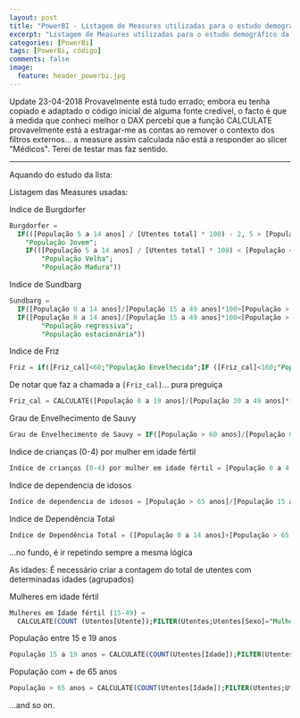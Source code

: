 ```yaml
---
layout: post
title: "PowerBI - Listagem de Measures utilizadas para o estudo demográfico da lista de utentes"
excerpt: "Listagem de Measures utilizadas para o estudo demográfico da lista de utentes."
categories: [PowerBi]
tags: [PowerBi, código]
comments: false
image:
  feature: header_powerbi.jpg
---
```

Update 23-04-2018
Provavelmente está tudo errado; embora eu tenha copiado e adaptado o código inicial de alguma fonte credível, o facto é que à medida que conheci melhor o DAX percebi que a função CALCULATE provavelmente está a estragar-me as contas ao remover o contexto dos filtros externos... a measure assim calculada não está a responder ao slicer "Médicos".
Terei de testar mas faz sentido.

----------------------------------------------

Aquando do estudo da lista:

Listagem das Measures usadas:

Indice de Burgdorfer
```SQL
Burgdorfer = 
  IF(([População 5 a 14 anos] / [Utentes total] * 100) - 2, 5 > [População 45 a 64 anos] / Utentes[Utentes total] * 100;
    "População Jovem"; 
    IF(([População 5 a 14 anos] / [Utentes total] * 100) < [População 45 a 64 anos] / Utentes[Utentes total] * 100 + 2, 5;
        "População Velha";
        "População Madura"))
```


Indice de Sundbarg
```SQL
Sundbarg = 
  IF([População 0 a 14 anos]/[População 15 a 49 anos]*100>[População > 50 anos]/[População 15 a 49 anos]*100;"População progressiva";
  IF([População 0 a 14 anos]/[População 15 a 49 anos]*100<[População > 50 anos]/[População 15 a 49 anos]*100;
        "População regressiva";
        "População estacionária"))
```

Indice de Friz
```SQL
Friz = if([Friz_cal]<60;"População Envelhecida";IF ([Friz_cal]<160;"População madura";"População jovem"))
```
De notar que faz a chamada a ```[Friz_cal]```... pura preguiça
```SQL
Friz_cal = CALCULATE([População 0 a 19 anos]/[População 30 a 49 anos]*100)
```

Grau de Envelhecimento de Sauvy
```SQL
Grau de Envelhecimento de Sauvy = IF([População > 60 anos]/[População 0 a 19 anos]*100>30;"População velha";"N/A")
```

Indice de crianças (0-4) por mulher em idade fértil
```SQL
Indice de crianças (0-4) por mulher em idade fértil = [População 0 a 4 anos]/[Mulheres em Idade fértil (15-49)]
```

Indice de dependencia de idosos
```SQL
Indice de dependencia de idosos = [População > 65 anos]/[População 15 a 64 anos]*100
```

Indice de Dependência Total
```SQL
Indice de Dependência Total = ([População 0 a 14 anos]+[População > 65 anos])/[População 15 a 64 anos]*100
```

...no fundo, é ir repetindo sempre a mesma lógica

As idades:
É necessário criar a contagem do total de utentes com determinadas idades (agrupados)

Mulheres em idade fértil
```SQL
Mulheres em Idade fértil (15-49) = 
  CALCULATE(COUNT (Utentes[Utente]);FILTER(Utentes;Utentes[Sexo]="Mulher" && Utentes[Idade] < 50 && Utentes[Idade] > 14))
```

População entre 15 e 19 anos
```SQL
População 15 a 19 anos = CALCULATE(COUNT(Utentes[Idade]);FILTER(Utentes;Utentes[Idade] > 14 && Utentes[Idade] < 20))
```

População com + de 65 anos
```SQL
População > 65 anos = CALCULATE(COUNT(Utentes[Idade]);FILTER(Utentes;Utentes[Idade] > 64))
```
...and so on.

